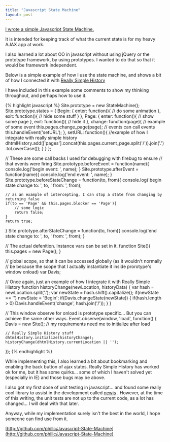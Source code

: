 ```yaml
---
title: "Javascript State Machine"
layout: post
---
```


[I wrote a simple Javascript State Machine.](http://github.com/phillc/Javascript-State-Machine)

It is intended for keeping track of what the current state is for my heavy AJAX app at work.

I also learned a lot about OO in javascript without using jQuery or the prototype framework, by using prototypes. I wanted to do that so that it would be framework independent.

Below is a simple example of how I use the state machine, and shows a bit of how I connected it with [Really Simple History](http://code.google.com/p/reallysimplehistory/)


I have included in this example some comments to show my thinking throughout, and perhaps how to use it.

{% highlight javascript %}
Site.prototype = new StateMachine();
Site.prototype.states = {
    Begin: {
        enter: function(){
            // do some animation
        },
        exit: function(){
            // hide some stuff
        }
    },
    Page: {
        enter: function(){
            // show some page
        },
        exit: function(){
            // hide it
        },
        change: function(page){
            // example of some event
            this.pages.change_page(page);
            // events can call events
            this.handleEvent('setURL');
        },
        setURL: function(){
            //example of how I integrate with really simple history
            dhtmlHistory.add(['pages'].concat(this.pages.current_page.split('/')).join('.').toLowerCase());
        }
    }
};

// These are some call backs I used for debugging with firebug to ensure
// that events were firing
Site.prototype.beforeEvent = function(name){
    console.log('begin event: ', name);
}
Site.prototype.afterEvent = function(name){
    console.log('end event: ', name);
}
Site.prototype.beforeStateChange = function(to, from){
    console.log('begin state change to: ', to, ' from: ', from);

    // as an example of intercepting, I can stop a state from changing by returning false
    if(to == 'Page' && this.pages.blocker == 'Page'){
        // some logic
        return false;
    }
    return true;
}
Site.prototype.afterStateChange = function(to, from){
    console.log('end state change to: ', to, ' from: ', from);
}

// The actual defenition. Instance vars can be set in it.
function Site(){
    this.pages = new Page();
}

// global scope, so that it can be accessed globally (as it wouldn't normally
// be because the scope that I actually instantiate it inside prorotype's window onload)
var Davis; 


// Once again, just an example of how I integrate it with Really Simple History
function historyChange(newLocation, historyData) {
    var hash = newLocation.split('.');
    var newState = hash.shift().capitalize();
    if(newState == '') newState = 'Begin';
    if(Davis.changeState(newState))
    {
        if(hash.length > 0) Davis.handleEvent('change', hash.join('/'));
    }
}

// This window observe for onload is prototype specific... But you can achieve the same other ways.
Event.observe(window, 'load', function() {
    Davis = new Site(); // my requirements need me to initialize after load

    // Really Simple History stuff
    dhtmlHistory.initialize(historyChange);
    historyChange(dhtmlHistory.currentLocation || '');
});
{% endhighlight %}

While implementing this, I also learned a bit about bookmarking and enabling the back button of ajax states. Really Simple History has worked ok for me, but it has some quirks... some of which I haven't solved yet (especially in IE) and those bugs may be above.

I also got my first dose of unit testing in javascript... and found some really cool library to assist in the development called [newjs](http://newjs.rubyforge.org/) . However, at the time of this writing, the unit tests are not up to the current code, as a lot has changed... I will deal with that later.

Anyway, while my implementation surely isn't the best in the world, I hope someone can find use from it.

[http://github.com/phillc/Javascript-State-Machine](http://github.com/phillc/Javascript-State-Machine)